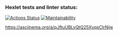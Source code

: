 ### Hexlet tests and linter status:
[![Actions Status](https://github.com/vladimr-xz/php-project-45/actions/workflows/hexlet-check.yml/badge.svg)](https://github.com/vladimr-xz/php-project-45/actions)
[![Maintainability](https://api.codeclimate.com/v1/badges/202d3101c6c9f93522f9/maintainability)](https://codeclimate.com/github/vladimr-xz/php-project-45/maintainability)

https://asciinema.org/a/pJftuUBLyQtQ25XyqsCIrNije
